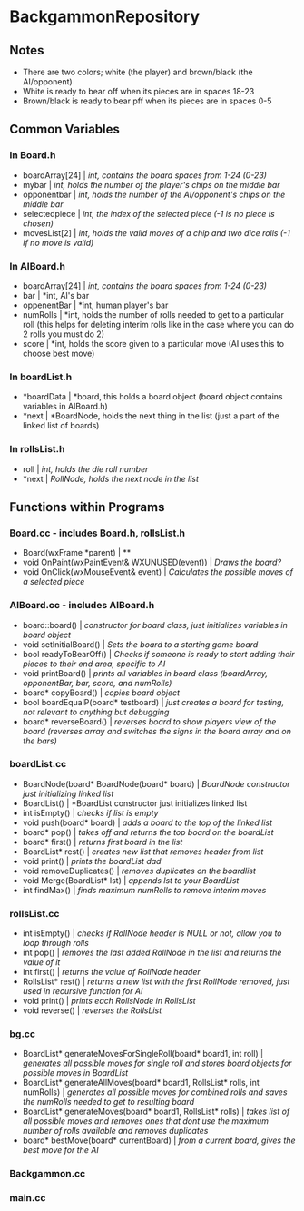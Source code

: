 # BackgammonRepository

## Notes
- There are two colors; white (the player) and brown/black (the AI/opponent)
- White is ready to bear off when its pieces are in spaces 18-23
- Brown/black is ready to bear pff when its pieces are in spaces 0-5

## Common Variables

### In Board.h
- boardArray[24] | *int, contains the board spaces from 1-24 (0-23)*
- mybar |  *int, holds the number of the player's chips on the middle bar*
- opponentbar | *int, holds the number of the AI/opponent's chips on the middle bar*
- selectedpiece | *int, the index of the selected piece (-1 is no piece is chosen)*
- movesList[2] | *int, holds the valid moves of a chip and two dice rolls (-1 if no move is valid)*

### In AIBoard.h
- boardArray[24] | *int, contains the board spaces from 1-24 (0-23)*
- bar | *int, AI's bar
- oppenentBar | *int, human player's bar
- numRolls | *int, holds the number of rolls needed to get to a particular roll (this helps for deleting interim rolls like in the case where you can do 2 rolls you must do 2)
- score | *int, holds the score given to a particular move (AI uses this to choose best move)

### In boardList.h
- \*boardData | *board, this holds a board object (board object contains variables in AIBoard.h)
- \*next | *BoardNode, holds the next thing in the list (just a part of the linked list of boards)

### In rollsList.h
- roll | *int, holds the die roll number*
- \*next | *RollNode, holds the next node in the list*

## Functions within Programs

### Board.cc - includes Board.h, rollsList.h
- Board(wxFrame \*parent) | **
- void OnPaint(wxPaintEvent& WXUNUSED(event)) | *Draws the board?*
- void OnClick(wxMouseEvent& event) | *Calculates the possible moves of a selected piece*

### AIBoard.cc - includes AIBoard.h
- board::board() | *constructor for board class, just initializes variables in board object*
- void setInitialBoard() | *Sets the board to a starting game board*
- bool readyToBearOff() | *Checks if someone is ready to start adding their pieces to their end area, specific to AI*
- void printBoard() | *prints all variables in board class (boardArray, opponentBar, bar, score, and numRolls)*
- board\* copyBoard() | *copies board object*
- bool boardEqualP(board* testboard) | *just creates a board for testing, not relevant to anything but debugging*
- board\* reverseBoard() | *reverses board to show players view of the board (reverses array and switches the signs in the board array and on the bars)*

### boardList.cc
- BoardNode(board* BoardNode(board* board) | *BoardNode constructor just initializing linked list*
- BoardList() | *BoardList constructor just initializes linked list
- int isEmpty() | *checks if list is empty*
- void push(board* board) | *adds a board to the top of the linked list*
- board* pop() | *takes off and returns the top board on the boardList*
- board* first() | *returns first board in the list*
- BoardList* rest() | *creates new list that removes header from list*
- void print() | *prints the boardList dad*
- void removeDuplicates() | *removes duplicates on the boardlist*
- void Merge(BoardList* lst) | *appends lst to your BoardList*
- int findMax() | *finds maximum numRolls to remove interim moves*
 
### rollsList.cc
- int isEmpty() | *checks if RollNode header is NULL or not, allow you to loop through rolls*
- int pop() | *removes the last added RollNode in the list and returns the value of it*
- int first() | *returns the value of RollNode header*
- RollsList* rest() | *returns a new list with the first RollNode removed, just used in recursive function for AI*
- void print() | *prints each RollsNode in RollsList*
- void reverse() | *reverses the RollsList*

### bg.cc
- BoardList* generateMovesForSingleRoll(board* board1, int roll) | *generates all possible moves for single roll and stores board objects for possible moves in BoardList*
- BoardList* generateAllMoves(board* board1, RollsList* rolls, int numRolls) | *generates all possible moves for combined rolls and saves the numRolls needed to get to resulting board*
- BoardList* generateMoves(board* board1, RollsList* rolls) | *takes list of all possible moves and removes ones that dont use the maximum number of rolls available and removes duplicates*
- board* bestMove(board* currentBoard) | *from a current board, gives the best move for the AI*

### Backgammon.cc

### main.cc
